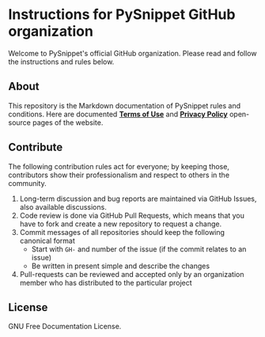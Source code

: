 # Instructions for PySnippet GitHub organization

Welcome to PySnippet's official GitHub organization. Please read and follow the instructions and rules below.

## About

This repository is the Markdown documentation of PySnippet rules and conditions. Here are documented [**Terms of
Use**](/TERMS_OF_USE.md) and [**Privacy Policy**](/PRIVACY_POLICY.md) open-source pages of the website.

## Contribute

The following contribution rules act for everyone; by keeping those, contributors show their professionalism and respect
to others in the community.

1. Long-term discussion and bug reports are maintained via GitHub Issues, also available discussions.
2. Code review is done via GitHub Pull Requests, which means that you have to fork and create a new repository to
   request a
   change.
3. Commit messages of all repositories should keep the following canonical format
    - Start with `GH-` and number of the issue (if the commit relates to an issue)
    - Be written in present simple and describe the changes
4. Pull-requests can be reviewed and accepted only by an organization member who has distributed to the particular
   project

## License

GNU Free Documentation License.